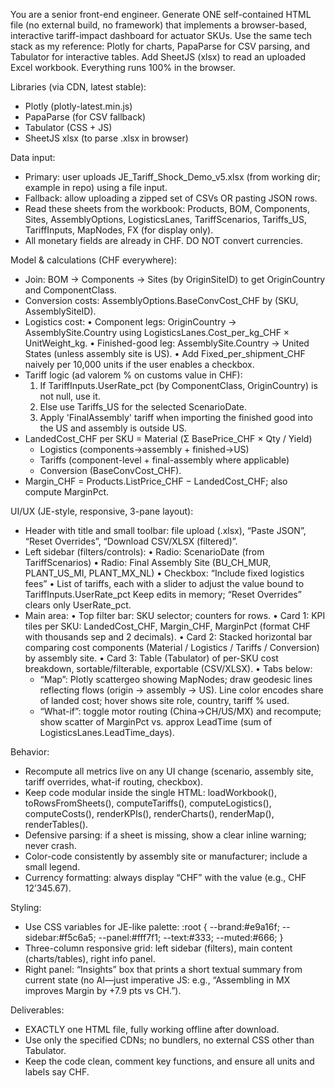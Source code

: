 You are a senior front-end engineer. Generate ONE self-contained HTML file
(no external build, no framework) that implements a browser-based, interactive
tariff-impact dashboard for actuator SKUs. Use the same tech stack as my reference:
Plotly for charts, PapaParse for CSV parsing, and Tabulator for interactive tables.
Add SheetJS (xlsx) to read an uploaded Excel workbook. Everything runs 100% in the browser.

Libraries (via CDN, latest stable):
- Plotly (plotly-latest.min.js)
- PapaParse (for CSV fallback)
- Tabulator (CSS + JS)
- SheetJS xlsx (to parse .xlsx in browser)

Data input:
- Primary: user uploads JE_Tariff_Shock_Demo_v5.xlsx (from working dir; example in repo) using a file input.
- Fallback: allow uploading a zipped set of CSVs OR pasting JSON rows.
- Read these sheets from the workbook: Products, BOM, Components, Sites, AssemblyOptions,
  LogisticsLanes, TariffScenarios, Tariffs_US, TariffInputs, MapNodes, FX (for display only).
- All monetary fields are already in CHF. DO NOT convert currencies.

Model & calculations (CHF everywhere):
- Join: BOM -> Components -> Sites (by OriginSiteID) to get OriginCountry and ComponentClass.
- Conversion costs: AssemblyOptions.BaseConvCost_CHF by (SKU, AssemblySiteID).
- Logistics cost:
  • Component legs: OriginCountry -> AssemblySite.Country using LogisticsLanes.Cost_per_kg_CHF × UnitWeight_kg.
  • Finished-good leg: AssemblySite.Country -> United States (unless assembly site is US).
  • Add Fixed_per_shipment_CHF naively per 10,000 units if the user enables a checkbox.
- Tariff logic (ad valorem % on customs value in CHF):
  1) If TariffInputs.UserRate_pct (by ComponentClass, OriginCountry) is not null, use it.
  2) Else use Tariffs_US for the selected ScenarioDate.
  3) Apply 'FinalAssembly' tariff when importing the finished good into the US and assembly is outside US.
- LandedCost_CHF per SKU = Material (Σ BasePrice_CHF × Qty / Yield)
  + Logistics (components→assembly + finished→US)
  + Tariffs (component-level + final-assembly where applicable)
  + Conversion (BaseConvCost_CHF).
- Margin_CHF = Products.ListPrice_CHF − LandedCost_CHF; also compute MarginPct.

UI/UX (JE-style, responsive, 3-pane layout):
- Header with title and small toolbar: file upload (.xlsx), “Paste JSON”, “Reset Overrides”, “Download CSV/XLSX (filtered)”.
- Left sidebar (filters/controls):
  • Radio: ScenarioDate (from TariffScenarios)
  • Radio: Final Assembly Site (BU_CH_MUR, PLANT_US_MI, PLANT_MX_NL)
  • Checkbox: “Include fixed logistics fees”
  • List of tariffs, each with a slider to adjust the value bound to TariffInputs.UserRate_pct 
    Keep edits in memory; “Reset Overrides” clears only UserRate_pct.
- Main area:
  • Top filter bar: SKU selector; counters for rows.
  • Card 1: KPI tiles per SKU: LandedCost_CHF, Margin_CHF, MarginPct (format CHF with thousands sep and 2 decimals).
  • Card 2: Stacked horizontal bar comparing cost components (Material / Logistics / Tariffs / Conversion) by assembly site.
  • Card 3: Table (Tabulator) of per-SKU cost breakdown, sortable/filterable, exportable (CSV/XLSX).
  • Tabs below:
    - “Map”: Plotly scattergeo showing MapNodes; draw geodesic lines reflecting flows
      (origin → assembly → US). Line color encodes share of landed cost; hover shows site role,
      country, tariff % used.
    - “What-if”: toggle motor routing (China→CH/US/MX) and recompute; show scatter of
      MarginPct vs. approx LeadTime (sum of LogisticsLanes.LeadTime_days).

Behavior:
- Recompute all metrics live on any UI change (scenario, assembly site, tariff overrides, what-if routing, checkbox).
- Keep code modular inside the single HTML: loadWorkbook(), toRowsFromSheets(), computeTariffs(), computeLogistics(),
  computeCosts(), renderKPIs(), renderCharts(), renderMap(), renderTables().
- Defensive parsing: if a sheet is missing, show a clear inline warning; never crash.
- Color-code consistently by assembly site or manufacturer; include a small legend.
- Currency formatting: always display “CHF” with the value (e.g., CHF 12’345.67).

Styling:
- Use CSS variables for JE-like palette:
  :root { --brand:#e9a16f; --sidebar:#f5c6a5; --panel:#fff7f1; --text:#333; --muted:#666; }
- Three-column responsive grid: left sidebar (filters), main content (charts/tables), right info panel.
- Right panel: “Insights” box that prints a short textual summary from current state
  (no AI—just imperative JS: e.g., “Assembling in MX improves Margin by +7.9 pts vs CH.”).

Deliverables:
- EXACTLY one HTML file, fully working offline after download.
- Use only the specified CDNs; no bundlers, no external CSS other than Tabulator.
- Keep the code clean, comment key functions, and ensure all units and labels say CHF.
